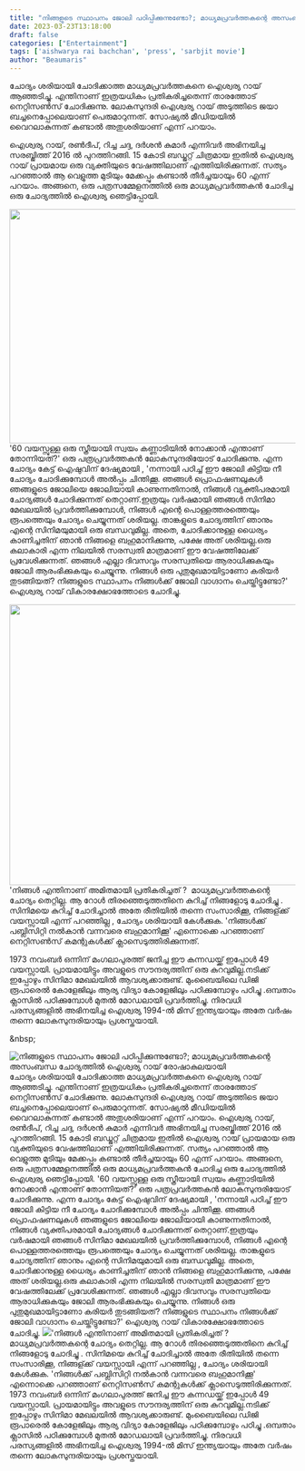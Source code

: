 ```yaml
---
title: "നിങ്ങളുടെ സ്ഥാപനം ജോലി പഠിപ്പിക്കുന്നുണ്ടോ?; മാധ്യമപ്രവർത്തകന്റെ അസംബന്ധ ചോദ്യത്തിൽ ഐശ്വര്യ റായ് രോഷാകുലയായി"
date: 2023-03-23T13:18:00
draft: false
categories: ["Entertainment"]
tags: ['aishwarya rai bachchan', 'press', 'sarbjit movie']
author: "Beaumaris"
---
```


ചോദ്യം ശരിയായി ചോദിക്കാത്ത മാധ്യമപ്രവർത്തകനെ ഐശ്വര്യ റായ് ആഞ്ഞടിച്ചു. എന്തിനാണ് ഇത്രയധികം പ്രതികരിച്ചതെന്ന് താരത്തോട് നെറ്റിസൺസ് ചോദിക്കുന്നു. ലോകസുന്ദരി ഐശ്വര്യ റായ് അടുത്തിടെ ജയാ ബച്ചനെപ്പോലെയാണ് പെരുമാറുന്നത്. സോഷ്യൽ മീഡിയയിൽ വൈറലാകുന്നത് കണ്ടാൽ അതുശരിയാണ് എന്ന് പറയാം.

ഐശ്വര്യ റായ്, രൺദീപ്, റിച്ച ചദ്ദ, ദർശൻ കുമാർ എന്നിവർ അഭിനയിച്ച സരബ്ജിത്ത് 2016 ൽ പുറത്തിറങ്ങി. 15 കോടി ബഡ്ജറ്റ് ചിത്രമായ ഇതിൽ ഐശ്വര്യ റായ് പ്രായമായ ഒരു വ്യക്തിയുടെ വേഷത്തിലാണ് എത്തിയിരിക്കുന്നത്. സത്യം പറഞ്ഞാൽ ആ വെളുത്ത മുടിയും മേക്കപ്പും കണ്ടാൽ തീർച്ചയായും 60 എന്ന് പറയാം. അങ്ങനെ, ഒരു പത്രസമ്മേളനത്തിൽ ഒരു മാധ്യമപ്രവർത്തകൻ ചോദിച്ച ഒരു ചോദ്യത്തിൽ ഐശ്വര്യ ഞെട്ടിപ്പോയി.

<img class="size-large wp-image-388722 aligncenter" src="https://cdn.boolokam.com/articles/2023/03/4y4y4y-1024x528.jpg" alt="" width="800" height="413" />'60 വയസ്സുള്ള ഒരു സ്ത്രീയായി സ്വയം കണ്ണാടിയിൽ നോക്കാൻ എന്താണ് തോന്നിയത്?' ഒരു പത്രപ്രവർത്തകൻ ലോകസുന്ദരിയോട് ചോദിക്കുന്നു. എന്ന ചോദ്യം കേട്ട് ഐഷുവിന് ദേഷ്യമായി , 'നന്നായി പഠിച്ച് ഈ ജോലി കിട്ടിയ നീ ചോദ്യം ചോദിക്കുമ്പോൾ അൽപ്പം ചിന്തിക്കൂ. ഞങ്ങൾ പ്രൊഫഷണലുകൾ ഞങ്ങളുടെ ജോലിയെ ജോലിയായി കാണുന്നതിനാൽ, നിങ്ങൾ വ്യക്തിപരമായി ചോദ്യങ്ങൾ ചോദിക്കുന്നത് തെറ്റാണ്.ഇത്രയും വർഷമായി ഞങ്ങൾ സിനിമാ മേഖലയിൽ പ്രവർത്തിക്കുമ്പോൾ, നിങ്ങൾ എന്റെ പൊള്ളത്തരത്തെയും രൂപത്തെയും ചോദ്യം ചെയ്യുന്നത് ശരിയല്ല. താങ്കളുടെ ചോദ്യത്തിന് ഞാനും എന്റെ സിനിമയുമായി ഒരു ബന്ധവുമില്ല. അതെ, ചോദിക്കാനുള്ള ധൈര്യം കാണിച്ചതിന് ഞാൻ നിങ്ങളെ ബഹുമാനിക്കുന്നു, പക്ഷേ അത് ശരിയല്ല.ഒരു കലാകാരി എന്ന നിലയിൽ സരസ്വതി മാത്രമാണ് ഈ വേഷത്തിലേക്ക് പ്രവേശിക്കുന്നത്. ഞങ്ങൾ എല്ലാ ദിവസവും സരസ്വതിയെ ആരാധിക്കുകയും ജോലി ആരംഭിക്കുകയും ചെയ്യുന്നു. നിങ്ങൾ ഒരു പുതുമുഖമായിട്ടാണോ കരിയർ തുടങ്ങിയത്? നിങ്ങളുടെ സ്ഥാപനം നിങ്ങൾക്ക് ജോലി വാഗ്ദാനം ചെയ്തിട്ടുണ്ടോ?' ഐശ്വര്യ റായ് വികാരക്ഷോഭത്തോടെ ചോദിച്ചു.

<img class=" wp-image-388724 aligncenter" src="https://cdn.boolokam.com/articles/2023/03/3ttt-2.jpg" alt="" width="835" height="495" />'നിങ്ങൾ എന്തിനാണ് അമിതമായി പ്രതികരിച്ചത് ?  മാധ്യമപ്രവർത്തകന്റെ ചോദ്യം തെറ്റില്ല. ആ റോൾ തിരഞ്ഞെടുത്തതിനെ കുറിച്ച് നിങ്ങളോടു ചോദിച്ചു . സിനിമയെ കുറിച്ച് ചോദിച്ചാൽ അതേ രീതിയിൽ തന്നെ സംസാരിക്കൂ, നിങ്ങള്ക്ക് വയസ്സായി എന്ന് പറഞ്ഞില്ല , ചോദ്യം ശരിയായി കേൾക്കുക. 'നിങ്ങൾക്ക് പബ്ലിസിറ്റി നൽകാൻ വന്നവരെ ബഹുമാനിക്കൂ' എന്നൊക്കെ പറഞ്ഞാണ് നെറ്റിസൺസ് കമന്റുകൾക്ക് ക്ലാസെടുത്തിരിക്കുന്നത്.

1973 നവംബർ ഒന്നിന് മംഗലാപുരത്ത് ജനിച്ച ഈ കന്നഡയ്ക്ക് ഇപ്പോൾ 49 വയസ്സായി. പ്രായമായിട്ടും അവളുടെ സൗന്ദര്യത്തിന് ഒരു കുറവുമില്ല.നടിക്ക് ഇപ്പോഴും സിനിമാ മേഖലയിൽ ആവശ്യക്കാരുണ്ട്. മുംബൈയിലെ ഡിജി രൂപാരെൽ കോളേജിലും ആര്യ വിദ്യാ കോളേജിലും പഠിക്കുമ്പോഴും പഠിച്ചു .ഒമ്പതാം ക്ലാസിൽ പഠിക്കുമ്പോൾ മുതൽ മോഡലായി പ്രവർത്തിച്ചു. നിരവധി പരസ്യങ്ങളിൽ അഭിനയിച്ച ഐശ്വര്യ 1994-ൽ മിസ് ഇന്ത്യയായും അതേ വർഷം തന്നെ ലോകസുന്ദരിയായും പ്രശസ്തയായി.

&amp;nbsp;


![നിങ്ങളുടെ സ്ഥാപനം ജോലി പഠിപ്പിക്കുന്നുണ്ടോ?; മാധ്യമപ്രവർത്തകന്റെ അസംബന്ധ ചോദ്യത്തിൽ ഐശ്വര്യ റായ് രോഷാകുലയായി](https://cdn.boolokam.com/articles/2023/03/4y4y4y-1024x528.jpg)ചോദ്യം ശരിയായി ചോദിക്കാത്ത മാധ്യമപ്രവർത്തകനെ ഐശ്വര്യ റായ് ആഞ്ഞടിച്ചു. എന്തിനാണ് ഇത്രയധികം പ്രതികരിച്ചതെന്ന് താരത്തോട് നെറ്റിസൺസ് ചോദിക്കുന്നു. ലോകസുന്ദരി ഐശ്വര്യ റായ് അടുത്തിടെ ജയാ ബച്ചനെപ്പോലെയാണ് പെരുമാറുന്നത്. സോഷ്യൽ മീഡിയയിൽ വൈറലാകുന്നത് കണ്ടാൽ അതുശരിയാണ് എന്ന് പറയാം. ഐശ്വര്യ റായ്, രൺദീപ്, റിച്ച ചദ്ദ, ദർശൻ കുമാർ എന്നിവർ അഭിനയിച്ച സരബ്ജിത്ത് 2016 ൽ പുറത്തിറങ്ങി. 15 കോടി ബഡ്ജറ്റ് ചിത്രമായ ഇതിൽ ഐശ്വര്യ റായ് പ്രായമായ ഒരു വ്യക്തിയുടെ വേഷത്തിലാണ് എത്തിയിരിക്കുന്നത്. സത്യം പറഞ്ഞാൽ ആ വെളുത്ത മുടിയും മേക്കപ്പും കണ്ടാൽ തീർച്ചയായും 60 എന്ന് പറയാം. അങ്ങനെ, ഒരു പത്രസമ്മേളനത്തിൽ ഒരു മാധ്യമപ്രവർത്തകൻ ചോദിച്ച ഒരു ചോദ്യത്തിൽ ഐശ്വര്യ ഞെട്ടിപ്പോയി. '60 വയസ്സുള്ള ഒരു സ്ത്രീയായി സ്വയം കണ്ണാടിയിൽ നോക്കാൻ എന്താണ് തോന്നിയത്?' ഒരു പത്രപ്രവർത്തകൻ ലോകസുന്ദരിയോട് ചോദിക്കുന്നു. എന്ന ചോദ്യം കേട്ട് ഐഷുവിന് ദേഷ്യമായി , 'നന്നായി പഠിച്ച് ഈ ജോലി കിട്ടിയ നീ ചോദ്യം ചോദിക്കുമ്പോൾ അൽപ്പം ചിന്തിക്കൂ. ഞങ്ങൾ പ്രൊഫഷണലുകൾ ഞങ്ങളുടെ ജോലിയെ ജോലിയായി കാണുന്നതിനാൽ, നിങ്ങൾ വ്യക്തിപരമായി ചോദ്യങ്ങൾ ചോദിക്കുന്നത് തെറ്റാണ്.ഇത്രയും വർഷമായി ഞങ്ങൾ സിനിമാ മേഖലയിൽ പ്രവർത്തിക്കുമ്പോൾ, നിങ്ങൾ എന്റെ പൊള്ളത്തരത്തെയും രൂപത്തെയും ചോദ്യം ചെയ്യുന്നത് ശരിയല്ല. താങ്കളുടെ ചോദ്യത്തിന് ഞാനും എന്റെ സിനിമയുമായി ഒരു ബന്ധവുമില്ല. അതെ, ചോദിക്കാനുള്ള ധൈര്യം കാണിച്ചതിന് ഞാൻ നിങ്ങളെ ബഹുമാനിക്കുന്നു, പക്ഷേ അത് ശരിയല്ല.ഒരു കലാകാരി എന്ന നിലയിൽ സരസ്വതി മാത്രമാണ് ഈ വേഷത്തിലേക്ക് പ്രവേശിക്കുന്നത്. ഞങ്ങൾ എല്ലാ ദിവസവും സരസ്വതിയെ ആരാധിക്കുകയും ജോലി ആരംഭിക്കുകയും ചെയ്യുന്നു. നിങ്ങൾ ഒരു പുതുമുഖമായിട്ടാണോ കരിയർ തുടങ്ങിയത്? നിങ്ങളുടെ സ്ഥാപനം നിങ്ങൾക്ക് ജോലി വാഗ്ദാനം ചെയ്തിട്ടുണ്ടോ?' ഐശ്വര്യ റായ് വികാരക്ഷോഭത്തോടെ ചോദിച്ചു. ![](https://cdn.boolokam.com/articles/2023/03/3ttt-2.jpg)'നിങ്ങൾ എന്തിനാണ് അമിതമായി പ്രതികരിച്ചത് ? മാധ്യമപ്രവർത്തകന്റെ ചോദ്യം തെറ്റില്ല. ആ റോൾ തിരഞ്ഞെടുത്തതിനെ കുറിച്ച് നിങ്ങളോടു ചോദിച്ചു . സിനിമയെ കുറിച്ച് ചോദിച്ചാൽ അതേ രീതിയിൽ തന്നെ സംസാരിക്കൂ, നിങ്ങള്ക്ക് വയസ്സായി എന്ന് പറഞ്ഞില്ല , ചോദ്യം ശരിയായി കേൾക്കുക. 'നിങ്ങൾക്ക് പബ്ലിസിറ്റി നൽകാൻ വന്നവരെ ബഹുമാനിക്കൂ' എന്നൊക്കെ പറഞ്ഞാണ് നെറ്റിസൺസ് കമന്റുകൾക്ക് ക്ലാസെടുത്തിരിക്കുന്നത്. 1973 നവംബർ ഒന്നിന് മംഗലാപുരത്ത് ജനിച്ച ഈ കന്നഡയ്ക്ക് ഇപ്പോൾ 49 വയസ്സായി. പ്രായമായിട്ടും അവളുടെ സൗന്ദര്യത്തിന് ഒരു കുറവുമില്ല.നടിക്ക് ഇപ്പോഴും സിനിമാ മേഖലയിൽ ആവശ്യക്കാരുണ്ട്. മുംബൈയിലെ ഡിജി രൂപാരെൽ കോളേജിലും ആര്യ വിദ്യാ കോളേജിലും പഠിക്കുമ്പോഴും പഠിച്ചു .ഒമ്പതാം ക്ലാസിൽ പഠിക്കുമ്പോൾ മുതൽ മോഡലായി പ്രവർത്തിച്ചു. നിരവധി പരസ്യങ്ങളിൽ അഭിനയിച്ച ഐശ്വര്യ 1994-ൽ മിസ് ഇന്ത്യയായും അതേ വർഷം തന്നെ ലോകസുന്ദരിയായും പ്രശസ്തയായി. &nbsp;
